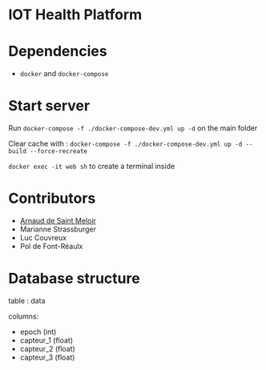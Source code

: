 # IOT Health Platform

# Dependencies
- `docker` and `docker-compose`

# Start server 
Run `docker-compose -f ./docker-compose-dev.yml up -d` on the main folder

Clear cache with : `docker-compose -f ./docker-compose-dev.yml up -d --build --force-recreate`  

`docker exec -it web sh` to create a terminal inside

# Contributors
 - [Arnaud de Saint Meloir](https://arnaud.at)
 - Marianne Strassburger
 - Luc Couvreux
 - Pol de Font-Réaulx

# Database structure 
table : data

columns:
- epoch (int)
- capteur_1 (float)
- capteur_2 (float)
- capteur_3 (float)
